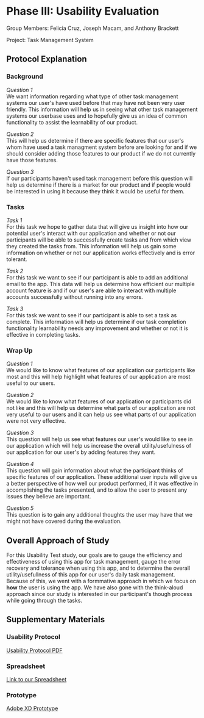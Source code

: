 # Phase III: Usability Evaluation

Group Members: Felicia Cruz, Joseph Macam, and Anthony Brackett

Project: Task Management System

## Protocol Explanation

### Background

*Question 1* <br/>
We want information regarding what type of other task management systems our user's have used before that may have not been very user friendly. This information will help us in seeing what other task management systems our userbase uses and to hopefully give us an idea of common functionality to assist the learnability of our product.

*Question 2* <br/>
This will help us determine if there are specific features that our user's whom have used a task managment system before are looking for and if we should consider adding those features to our product if we do not currently have those features.

*Question 3* <br/>
If our participants haven't used task management before this question will help us determine if there is a market for our product and if people would be interested in using it because they think it would be useful for them.


### Tasks

*Task 1* <br/>
For this task we hope to gather data that will give us insight into how our potential user's interact with our application and whether or not our participants will be able to successfully create tasks and from which view they created the tasks from. This information will help us gain some information on whether or not our application works effectively and is error tolerant.

*Task 2* <br/>
For this task we want to see if our participant is able to add an additional email to the app. This data will help us determine how efficient our multiple account feature is and if our user's are able to interact with multiple accounts successfully without running into any errors. 

*Task 3* <br/>
For this task we want to see if our participant is able to set a task as complete. This information will help us determine if our task completion functionality learnability needs any improvement and whether or not it is effective in completing tasks.

### Wrap Up

*Question 1* <br/>
We would like to know what features of our application our participants like most and this will help highlight what features of our application are most useful to our users. 

*Question 2* <br/>
We would like to know what features of our application or participants did not like and this will help us determine what parts of our application are not very useful to our users and it can help us see what parts of our application were not very effective.

*Question 3* <br/>
This question will help us see what features our user's would like to see in our application which will help us increase the overall utility/usefulness of our application for our user's by adding features they want.

*Question 4* <br/>
This question will gain information about what the participant thinks of specific features of our application. These additional user inputs will give us a better perspective of how well our product performed, if it was effective in accomplishing the tasks presented, and to allow the user to present any issues they believe are important.

*Question 5* <br/>
This question is to gain any additional thoughts the user may have that we might not have covered during the evaluation.

## Overall Approach of Study
For this Usability Test study, our goals are to gauge the efficiency and effectiveness of using this app for task management, gauge the error recovery and tolerance when using this app, and to determine the overall utility/usefullness of this app for our user's daily task management. Because of this, we went with a formmative approach in which we focus on **how** the user is using the app. We have also gone with the think-aloud approach since our study is interested in our participant's though process while going through the tasks.

## Supplementary Materials

### Usability Protocol
[Usability Protocol PDF](<./Usability Test Protocol_ Task Masters.pdf>)

### Spreadsheet
[Link to our Spreadsheet](https://docs.google.com/spreadsheets/d/1qmN8ZJPnkbqCGjyDKQCvIJ0V3jugID-rqRJrAHkMX2w/edit?usp=sharing)

### Prototype
[Adobe XD Prototype](https://xd.adobe.com/view/1db9ead2-34be-4b91-ba7c-0afac8078824-48ea/?fullscreen&hints=off)



